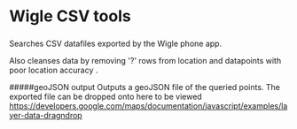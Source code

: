 # Wigle CSV tools
#####

Searches CSV datafiles exported by the Wigle phone app.

Also cleanses data by removing '?' rows from location and datapoints
with poor location accuracy . 

#####geoJSON output
Outputs a geoJSON file of the queried points. 
The exported file can be dropped onto here to be viewed
https://developers.google.com/maps/documentation/javascript/examples/layer-data-dragndrop